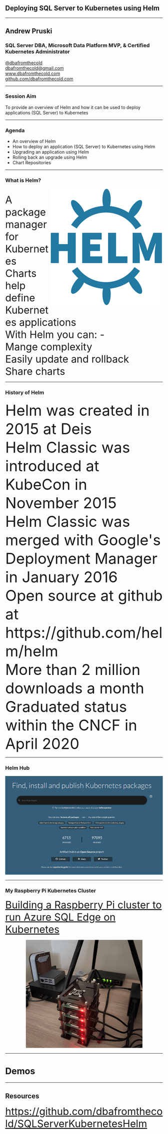 ## Deploying SQL Server to Kubernetes using Helm

---

## Andrew Pruski

### SQL Server DBA, Microsoft Data Platform MVP, & Certified Kubernetes Administrator
<!-- .slide: style="text-align: left;"> -->
<i class="fab fa-twitter"></i><a href="https://twitter.com/dbafromthecold">  @dbafromthecold</a><br>
<i class="fas fa-envelope"></i>  dbafromthecold@gmail.com<br>
<i class="fab fa-wordpress"></i>  www.dbafromthecold.com<br>
<i class="fab fa-github"></i><a href="https://github.com/dbafromthecold">  github.com/dbafromthecold.com</a>

---

### Session Aim
<!-- .slide: style="text-align: left;"> -->
To provide an overview of Helm and how it can be used to deploy applications (SQL Server) to Kubernetes

---

### Agenda
<!-- .slide: style="text-align: left;"> -->
- An overview of Helm<br>
- How to deploy an application (SQL Server) to Kubernetes using Helm<br>
- Upgrading an application using Helm<br>
- Rolling back an upgrade using Helm<br>
- Chart Repositories

---

### What is Helm?

<img src="images/helm_logo.png"  style="float: right"/>
<!-- .slide: style="text-align: left;"> -->
<br>
<font size=6>
A package manager for Kubernetes<br>
Charts help define Kubernetes applications<br>
With Helm you can: -<br>
Mange complexity<br>
Easily update and rollback<br>
Share charts<br>
</font>

---

### History of Helm
<!-- .slide: style="text-align: left;"> -->
<font size="8">
Helm was created in 2015 at Deis<br>
Helm Classic was introduced at KubeCon in November 2015<br>
Helm Classic was merged with Google's Deployment Manager in January 2016<br>
Open source at github at https://github.com/helm/helm<br>
More than 2 million downloads a month<br>
Graduated status within the CNCF in April 2020<br>
</font>

---

### Helm Hub

<p align="center">
<a href="https://artifacthub.io/">
<img src="images/artifact_hub.png" />
</a>
</p>

---

### My Raspberry Pi Kubernetes Cluster
<!-- .slide: style="text-align: left;"> -->
<font size="6">
<a href="https://dbafromthecold.com/2020/11/30/building-a-raspberry-pi-cluster-to-run-azure-sql-edge-on-kubernetes/">Building a Raspberry Pi cluster to run Azure SQL Edge on Kubernetes</a><br>
</font>

<p align="center">
<img src="images/raspberrypi_kubernetes.png" />
</p>

---

# Demos

---

## Resources
<!-- .slide: style="text-align: left;"> -->
<font size="6">
<a href="https://github.com/dbafromthecold/SQLServerKubernetesHelm">https://github.com/dbafromthecold/SQLServerKubernetesHelm</a><br>
</font>